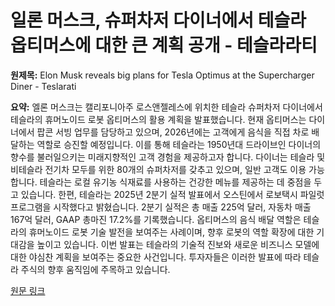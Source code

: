 # 일론 머스크, 슈퍼차저 다이너에서 테슬라 옵티머스에 대한 큰 계획 공개 - 테슬라라티

**원제목:** Elon Musk reveals big plans for Tesla Optimus at the Supercharger Diner - Teslarati

**요약:** 엘론 머스크는 캘리포니아주 로스앤젤레스에 위치한 테슬라 슈퍼차저 다이너에서 테슬라의 휴머노이드 로봇 옵티머스의 활용 계획을 발표했습니다. 현재 옵티머스는 다이너에서 팝콘 서빙 업무를 담당하고 있으며, 2026년에는 고객에게 음식을 직접 차로 배달하는 역할로 승진할 예정입니다.  이를 통해 테슬라는 1950년대 드라이브인 다이너의 향수를 불러일으키는 미래지향적인 고객 경험을 제공하고자 합니다.  다이너는 테슬라 및 비테슬라 전기차 모두를 위한 80개의 슈퍼차저를 갖추고 있으며, 일반 고객도 이용 가능합니다.  테슬라는 로컬 유기농 식재료를 사용하는 건강한 메뉴를 제공하는 데 중점을 두고 있습니다. 한편, 테슬라는 2025년 2분기 실적 발표에서 오스틴에서 로보택시 파일럿 프로그램을 시작했다고 밝혔습니다.  2분기 실적은 총 매출 225억 달러, 자동차 매출 167억 달러, GAAP 총마진 17.2%를 기록했습니다.  옵티머스의 음식 배달 역할은 테슬라의 휴머노이드 로봇 기술 발전을 보여주는 사례이며,  향후 로봇의 역할 확장에 대한 기대감을 높이고 있습니다.  이번 발표는 테슬라의 기술적 진보와 새로운 비즈니스 모델에 대한 야심찬 계획을 보여주는 중요한 사건입니다.  투자자들은 이러한 발표에 따라 테슬라 주식의 향후 움직임에 주목하고 있습니다.

[원문 링크](https://www.teslarati.com/elon-musk-reveals-big-plans-tesla-optimus-supercharger-diner/)

